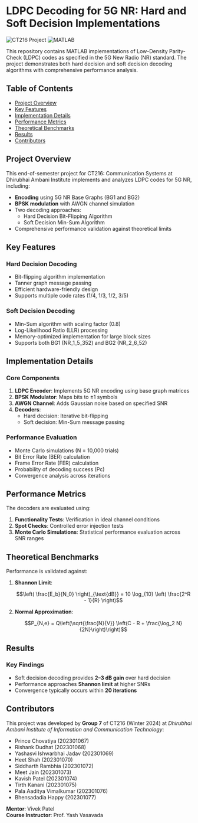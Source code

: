 # LDPC Decoding for 5G NR: Hard and Soft Decision Implementations

![CT216 Project](https://img.shields.io/badge/Project-CT216-blue) 
![MATLAB](https://img.shields.io/badge/Language-MATLAB-orange)

This repository contains MATLAB implementations of Low-Density Parity-Check (LDPC) codes as specified in the 5G New Radio (NR) standard. The project demonstrates both hard decision and soft decision decoding algorithms with comprehensive performance analysis.

## Table of Contents
- [Project Overview](#project-overview)
- [Key Features](#key-features)
- [Implementation Details](#implementation-details)
- [Performance Metrics](#performance-metrics)
- [Theoretical Benchmarks](#theoretical-benchmarks)
- [Results](#results)
- [Contributors](#contributors)

## Project Overview
This end-of-semester project for CT216: Communication Systems at Dhirubhai Ambani Institute implements and analyzes LDPC codes for 5G NR, including:

- **Encoding** using 5G NR Base Graphs (BG1 and BG2)
- **BPSK modulation** with AWGN channel simulation
- Two decoding approaches:
  - Hard Decision Bit-Flipping Algorithm
  - Soft Decision Min-Sum Algorithm
- Comprehensive performance validation against theoretical limits

## Key Features

### Hard Decision Decoding
- Bit-flipping algorithm implementation
- Tanner graph message passing
- Efficient hardware-friendly design
- Supports multiple code rates (1/4, 1/3, 1/2, 3/5)

### Soft Decision Decoding
- Min-Sum algorithm with scaling factor (0.8)
- Log-Likelihood Ratio (LLR) processing
- Memory-optimized implementation for large block sizes
- Supports both BG1 (NR_1_5_352) and BG2 (NR_2_6_52)

## Implementation Details

### Core Components
1. **LDPC Encoder**: Implements 5G NR encoding using base graph matrices
2. **BPSK Modulator**: Maps bits to ±1 symbols
3. **AWGN Channel**: Adds Gaussian noise based on specified SNR
4. **Decoders**:
   - Hard decision: Iterative bit-flipping
   - Soft decision: Min-Sum message passing

### Performance Evaluation
- Monte Carlo simulations (N = 10,000 trials)
- Bit Error Rate (BER) calculation
- Frame Error Rate (FER) calculation
- Probability of decoding success (Pc)
- Convergence analysis across iterations

## Performance Metrics
The decoders are evaluated using:

1. **Functionality Tests**: Verification in ideal channel conditions
2. **Spot Checks**: Controlled error injection tests
3. **Monte Carlo Simulations**: Statistical performance evaluation across SNR ranges

## Theoretical Benchmarks

Performance is validated against:

1. **Shannon Limit**:
   ```math
   \left( \frac{E_b}{N_0} \right)_{\text{dB}} = 10 \log_{10} \left( \frac{2^R - 1}{R} \right)
   ```

2. **Normal Approximation**:
   ```math
   P_{N,e} = Q\left(\sqrt{\frac{N}{V}} \left(C - R + \frac{\log_2 N}{2N}\right)\right)
   ```

## Results

### Key Findings

- Soft decision decoding provides **2–3 dB gain** over hard decision  
- Performance approaches **Shannon limit** at higher SNRs  
- Convergence typically occurs within **20 iterations**

## Contributors

This project was developed by **Group 7** of CT216 (Winter 2024) at *Dhirubhai Ambani Institute of Information and Communication Technology*:

- Prince Chovatiya (202301067)
- Rishank Dudhat (202301068)
- Yashasvi Ishwarbhai Jadav (202301069)
- Heet Shah (202301070)
- Siddharth Rambhia (202301072)
- Meet Jain (202301073)
- Kavish Patel (202301074)
- Tirth Kanani (202301075)
- Pala Aaditya Vimalkumar (202301076)
- Bhensadadia Happy (202301077)

**Mentor**: Vivek Patel  
**Course Instructor**: Prof. Yash Vasavada

